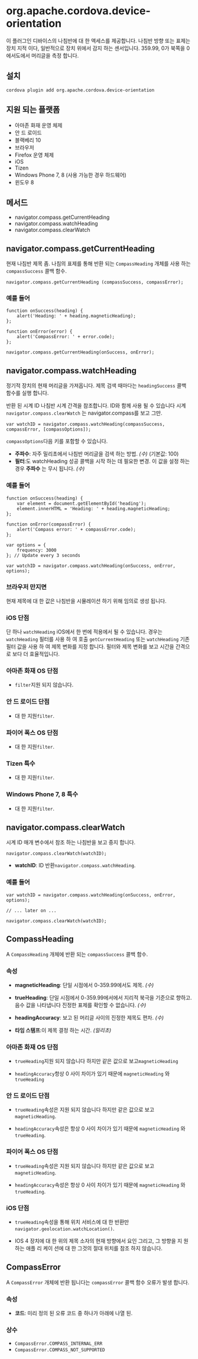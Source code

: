 <!---
    Licensed to the Apache Software Foundation (ASF) under one
    or more contributor license agreements.  See the NOTICE file
    distributed with this work for additional information
    regarding copyright ownership.  The ASF licenses this file
    to you under the Apache License, Version 2.0 (the
    "License"); you may not use this file except in compliance
    with the License.  You may obtain a copy of the License at

      http://www.apache.org/licenses/LICENSE-2.0

    Unless required by applicable law or agreed to in writing,
    software distributed under the License is distributed on an
    "AS IS" BASIS, WITHOUT WARRANTIES OR CONDITIONS OF ANY
    KIND, either express or implied.  See the License for the
    specific language governing permissions and limitations
    under the License.
-->

# org.apache.cordova.device-orientation

이 플러그인 디바이스의 나침반에 대 한 액세스를 제공합니다. 나침반 방향 또는 표제는 장치 지적 이다, 일반적으로 장치 위에서 감지 하는 센서입니다. 359.99, 0가 북쪽을 0에서도에서 머리글을 측정 합니다.

## 설치

    cordova plugin add org.apache.cordova.device-orientation
    

## 지원 되는 플랫폼

*   아마존 화재 운영 체제
*   안 드 로이드
*   블랙베리 10
*   브라우저
*   Firefox 운영 체제
*   iOS
*   Tizen
*   Windows Phone 7, 8 (사용 가능한 경우 하드웨어)
*   윈도우 8

## 메서드

*   navigator.compass.getCurrentHeading
*   navigator.compass.watchHeading
*   navigator.compass.clearWatch

## navigator.compass.getCurrentHeading

현재 나침반 제목 좀. 나침의 표제를 통해 반환 되는 `CompassHeading` 개체를 사용 하는 `compassSuccess` 콜백 함수.

    navigator.compass.getCurrentHeading (compassSuccess, compassError);
    

### 예를 들어

    function onSuccess(heading) {
        alert('Heading: ' + heading.magneticHeading);
    };
    
    function onError(error) {
        alert('CompassError: ' + error.code);
    };
    
    navigator.compass.getCurrentHeading(onSuccess, onError);
    

## navigator.compass.watchHeading

정기적 장치의 현재 머리글을 가져옵니다. 제목 검색 때마다는 `headingSuccess` 콜백 함수를 실행 합니다.

반환 된 시계 ID 나침반 시계 간격을 참조합니다. ID와 함께 사용 될 수 있습니다 시계 `navigator.compass.clearWatch` 는 navigator.compass를 보고 그만.

    var watchID = navigator.compass.watchHeading(compassSuccess, compassError, [compassOptions]);
    

`compassOptions`다음 키를 포함할 수 있습니다.

*   **주파수**: 자주 밀리초에서 나침반 머리글을 검색 하는 방법. *(수)* (기본값: 100)
*   **필터**:도 watchHeading 성공 콜백을 시작 하는 데 필요한 변경. 이 값을 설정 하는 경우 **주파수** 는 무시 됩니다. *(수)*

### 예를 들어

    function onSuccess(heading) {
        var element = document.getElementById('heading');
        element.innerHTML = 'Heading: ' + heading.magneticHeading;
    };
    
    function onError(compassError) {
        alert('Compass error: ' + compassError.code);
    };
    
    var options = {
        frequency: 3000
    }; // Update every 3 seconds
    
    var watchID = navigator.compass.watchHeading(onSuccess, onError, options);
    

### 브라우저 만지면

현재 제목에 대 한 값은 나침반을 시뮬레이션 하기 위해 임의로 생성 됩니다.

### iOS 단점

단 하나 `watchHeading` iOS에서 한 번에 적용에서 될 수 있습니다. 경우는 `watchHeading` 필터를 사용 하 여 호출 `getCurrentHeading` 또는 `watchHeading` 기존 필터 값을 사용 하 여 제목 변화를 지정 합니다. 필터와 제목 변화를 보고 시간을 간격으로 보다 더 효율적입니다.

### 아마존 화재 OS 단점

*   `filter`지원 되지 않습니다.

### 안 드 로이드 단점

*   대 한 지원`filter`.

### 파이어 폭스 OS 단점

*   대 한 지원`filter`.

### Tizen 특수

*   대 한 지원`filter`.

### Windows Phone 7, 8 특수

*   대 한 지원`filter`.

## navigator.compass.clearWatch

시계 ID 매개 변수에서 참조 하는 나침반을 보고 중지 합니다.

    navigator.compass.clearWatch(watchID);
    

*   **watchID**: ID 반환`navigator.compass.watchHeading`.

### 예를 들어

    var watchID = navigator.compass.watchHeading(onSuccess, onError, options);
    
    // ... later on ...
    
    navigator.compass.clearWatch(watchID);
    

## CompassHeading

A `CompassHeading` 개체에 반환 되는 `compassSuccess` 콜백 함수.

### 속성

*   **magneticHeading**: 단일 시점에서 0-359.99에서도 제목. *(수)*

*   **trueHeading**: 단일 시점에서 0-359.99에서에서 지리적 북극을 기준으로 향하고. 음수 값을 나타냅니다 진정한 표제를 확인할 수 없습니다. *(수)*

*   **headingAccuracy**: 보고 된 머리글 사이의 진정한 제목도 편차. *(수)*

*   **타임 스탬프**:이 제목 결정 하는 시간. *(밀리초)*

### 아마존 화재 OS 단점

*   `trueHeading`지원 되지 않습니다 하지만 같은 값으로 보고`magneticHeading`

*   `headingAccuracy`항상 0 사이 차이가 있기 때문에 `magneticHeading` 와`trueHeading`

### 안 드 로이드 단점

*   `trueHeading`속성은 지원 되지 않습니다 하지만 같은 값으로 보고`magneticHeading`.

*   `headingAccuracy`속성은 항상 0 사이 차이가 있기 때문에 `magneticHeading` 와`trueHeading`.

### 파이어 폭스 OS 단점

*   `trueHeading`속성은 지원 되지 않습니다 하지만 같은 값으로 보고`magneticHeading`.

*   `headingAccuracy`속성은 항상 0 사이 차이가 있기 때문에 `magneticHeading` 와`trueHeading`.

### iOS 단점

*   `trueHeading`속성을 통해 위치 서비스에 대 한 반환만`navigator.geolocation.watchLocation()`.

*   IOS 4 장치에 대 한 위의 제목 소자의 현재 방향에서 요인 그리고, 그 방향을 지 원하는 애플 리 케이 션에 대 한 그것의 절대 위치를 참조 하지 않습니다.

## CompassError

A `CompassError` 개체에 반환 됩니다는 `compassError` 콜백 함수 오류가 발생 합니다.

### 속성

*   **코드**: 미리 정의 된 오류 코드 중 하나가 아래에 나열 된.

### 상수

*   `CompassError.COMPASS_INTERNAL_ERR`
*   `CompassError.COMPASS_NOT_SUPPORTED`
